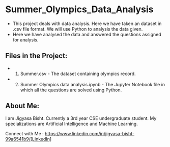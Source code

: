 # Summer_Olympics_Data_Analysis    
     
 - This project deals with data analysis. Here we have taken an dataset in .csv file format. We will use Python to analysis the data given.     
 - Here we have analysed the data and answered the questions assigned for analysis.   

## Files in the Project:    
 - 1. Summer.csv - The dataset containing olympics record.     
 - 2. Summer Olympics data analysis.ipynb - The Jupyter Notebook file in which all the questions are solved using Python.    
        
## About Me:
I am Jigyasa Bisht. Currently a 3rd year CSE undergraduate student. My specializations are Artificial Intelligence and Machine Learning.    
         
Connect with Me : https://www.linkedin.com/in/jigyasa-bisht-99a6541b9/[LinkedIn]
